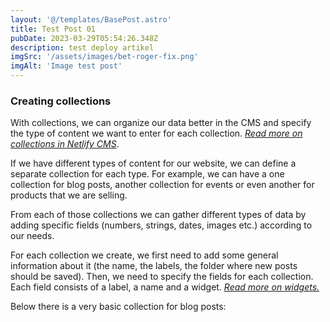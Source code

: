 ```yaml
---
layout: '@/templates/BasePost.astro'
title: Test Post 01
pubDate: 2023-03-29T05:54:26.348Z
description: t﻿est deploy artikel
imgSrc: '/assets/images/bet-roger-fix.png'
imgAlt: 'Image test post'
---
```

### Creating collections

With collections, we can organize our data better in the CMS and specify the type of content we want to enter for each collection. *[Read more on collections in Netlify CMS](https://www.netlifycms.org/docs/configuration-options/#collections)*.

If we have different types of content for our website, we can define a separate collection for each type. For example, we can have a one collection for blog posts, another collection for events or even another for products that we are selling.

From each of those collections we can gather different types of data by adding specific fields (numbers, strings, dates, images etc.) according to our needs.

For each collection we create, we first need to add some general information about it (the name, the labels, the folder where new posts should be saved). Then, we need to specify the fields for each collection. Each field consists of a label, a name and a widget. *[Read more on widgets.](https://www.netlifycms.org/docs/widgets/)*

Below there is a very basic collection for blog posts: